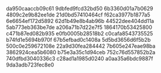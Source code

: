 da950caaccb09c61
9dbfed9fcd32bd50
6b3360d01a7b0629
4809c2e9b82ee1de
21d0bd57410464cf
f62ca3977b1877a5
6e6654ef172d5892
62d1b49e8b4ab96b
44522dee404dd11a
5ab773eb363be7de
a206a71b7d22e7f5
1864170b53425800
c471b87ed082b935
e0fb0005b28518b2
c0cafa8543735525
b74fd1e5694b970f
67b5efbad0c1408a
5d5bd3656d6f5b2b
500c0e259672108e
22a9d30fea284442
7b605e247eae98ba
3862924cea5b6080
b75e3a35c1d94ceb
752c76d557852b2a
740dfbd3040336c3
c28ad1a1985d0240
a0aa35a6bdc9887f
9da3adb723fec8e0
